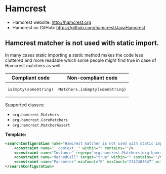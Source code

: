 # Hamcrest

- Hamcrest website: http://hamcrest.org
- Hamcrest on GitHub: https://github.com/hamcrest/JavaHamcrest

## Hamcrest matcher is not used with static import.

In many cases static importing a static method makes the code less cluttered and more readable which some people might
find true in case of Hamcrest matchers as well.

| Compliant code | Non-compliant code |
|---|---|
| <pre>isEmpty(someString)</pre> | <pre>Matchers.isEmpty(someString)</pre> |

Supported classes:
- `org.hamcrest.Matchers`
- `org.hamcrest.CoreMatchers`
- `org.hamcrest.MatcherAssert`

**Template:**

```xml
<searchConfiguration name="Hamcrest matcher is not used with static import." text="$Instance$.$MethodCall$($Parameter$)" recursive="false" caseInsensitive="true" type="JAVA">
    <constraint name="__context__" within="" contains=""/>
    <constraint name="Instance" regexp="org.hamcrest.Matchers|org.hamcrest.CoreMatchers|org.hamcrest.MatcherAssert" within="" contains=""/>
    <constraint name="MethodCall" target="true" within="" contains=""/>
    <constraint name="Parameter" minCount="0" maxCount="2147483647" within="" contains=""/>
</searchConfiguration>
```
